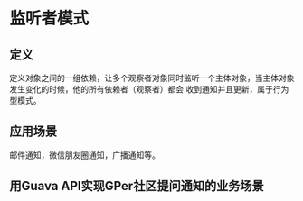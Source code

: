 # 监听者模式

## 定义
 定义对象之间的一组依赖，让多个观察者对象同时监听一个主体对象，当主体对象发生变化的时候，他的所有依赖者（观察者）都会
 收到通知并且更新，属于行为型模式。

## 应用场景
邮件通知，微信朋友圈通知，广播通知等。

## 用Guava API实现GPer社区提问通知的业务场景

